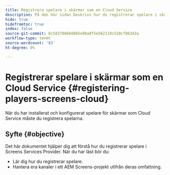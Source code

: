 ```yaml
---
title: Registrera spelare i skärmar som en Cloud Service
description: På den här sidan beskrivs hur du registrerar spelare i skärmar som en Cloud Service.
hide: true
hidefromtoc: true
index: false
source-git-commit: 8c58378660d865e90a0f5e562119c510cf86343a
workflow-type: tm+mt
source-wordcount: '83'
ht-degree: 0%

---
```



# Registrerar spelare i skärmar som en Cloud Service {#registering-players-screens-cloud}

När du har installerat och konfigurerat spelare för skärmar som Cloud Service måste du registrera spelarna.

## Syfte {#objective}

Det här dokumentet hjälper dig att förstå hur du registrerar spelare i Screens Services Provider. När du har läst bör du:

* Lär dig hur du registrerar spelare.
* Hantera era kanaler i ett AEM Screens-projekt utifrån deras omfattning.